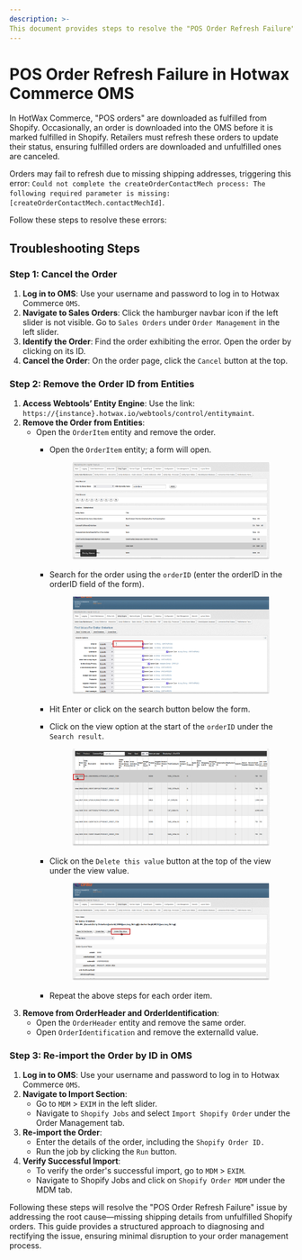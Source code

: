 ```yaml
---
description: >-
This document provides steps to resolve the "POS Order Refresh Failure" issue in Hotwax Commerce OMS.
---
```


# POS Order Refresh Failure in Hotwax Commerce OMS


In HotWax Commerce, "POS orders" are downloaded as fulfilled from Shopify. Occasionally, an order is downloaded into the OMS before it is marked fulfilled in Shopify. Retailers must refresh these orders to update their status, ensuring fulfilled orders are downloaded and unfulfilled ones are canceled.

Orders may fail to refresh due to missing shipping addresses, triggering this error: ```Could not complete the createOrderContactMech process: The following required parameter is missing: [createOrderContactMech.contactMechId]```.

Follow these steps to resolve these errors:

## Troubleshooting Steps

### Step 1: Cancel the Order
1. **Log in to OMS**: Use your username and password to log in to Hotwax Commerce `OMS`.
2. **Navigate to Sales Orders**: Click the hamburger navbar icon if the left slider is not visible. Go to `Sales Orders` under `Order Management` in the left slider.
3. **Identify the Order**: Find the order exhibiting the error. Open the order by clicking on its ID.
4. **Cancel the Order**: On the order page, click the `Cancel` button at the top.

### Step 2: Remove the Order ID from Entities
1. **Access Webtools’ Entity Engine**: Use the link: ```https://{instance}.hotwax.io/webtools/control/entitymaint```.
2. **Remove the Order from Entities**:
   - Open the `OrderItem` entity and remove the order.
     - Open the `OrderItem` entity; a form will open.&#x20;

       <figure><img src="../.gitbook/assets/findRecord.png" alt=""><figcaption></figcaption></figure>
     - Search for the order using the `orderID` (enter the orderID in the orderID field of the form).&#x20;

       <figure><img src="../.gitbook/assets/searchOption.png" alt=""><figcaption></figcaption></figure>
     - Hit Enter or click on the search button below the form.
     - Click on the view option at the start of the `orderID` under the `Search result`.&#x20;

       <figure><img src="../.gitbook/assets/view.png" alt=""><figcaption></figcaption></figure>
     - Click on the `Delete this value` button at the top of the view under the view value.&#x20;

       <figure><img src="../.gitbook/assets/deleteValue.png" alt=""><figcaption></figcaption></figure>
     - Repeat the above steps for each order item.
3. **Remove from OrderHeader and OrderIdentification**:
   - Open the `OrderHeader` entity and remove the same order.
   - Open `OrderIdentification` and remove the externalId value.

### Step 3: Re-import the Order by ID in OMS
1. **Log in to OMS**: Use your username and password to log in to Hotwax Commerce `OMS`.
2. **Navigate to Import Section**:
   - Go to `MDM` > `EXIM` in the left slider.
   - Navigate to `Shopify Jobs` and select `Import Shopify Order` under the Order Management tab.
3. **Re-import the Order**:
   - Enter the details of the order, including the `Shopify Order ID.`
   - Run the job by clicking the `Run` button.
4. **Verify Successful Import**:
   - To verify the order's successful import, go to `MDM` > `EXIM`.
   - Navigate to Shopify Jobs and click on `Shopify Order MDM` under the MDM tab.

Following these steps will resolve the "POS Order Refresh Failure" issue by addressing the root cause—missing shipping details from unfulfilled Shopify orders. This guide provides a structured approach to diagnosing and rectifying the issue, ensuring minimal disruption to your order management process.